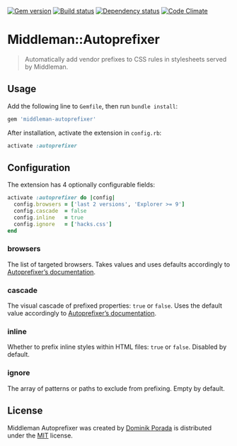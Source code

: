 [![Gem version](http://img.shields.io/gem/v/middleman-autoprefixer.svg?style=flat)](http://badge.fury.io/rb/middleman-autoprefixer) [![Build status](http://img.shields.io/travis/porada/middleman-autoprefixer.svg?style=flat)](https://travis-ci.org/porada/middleman-autoprefixer) [![Dependency status](http://img.shields.io/gemnasium/porada/middleman-autoprefixer.svg?style=flat)](https://gemnasium.com/porada/middleman-autoprefixer) [![Code Climate](http://img.shields.io/codeclimate/github/porada/middleman-autoprefixer.svg?style=flat)](https://codeclimate.com/github/porada/middleman-autoprefixer)

# Middleman::Autoprefixer

> Automatically add vendor prefixes to CSS rules in stylesheets served by Middleman.

## Usage

Add the following line to `Gemfile`, then run `bundle install`:

```ruby
gem 'middleman-autoprefixer'
```

After installation, activate the extension in `config.rb`:

```ruby
activate :autoprefixer
```

## Configuration

The extension has 4 optionally configurable fields:

```ruby
activate :autoprefixer do |config|
  config.browsers = ['last 2 versions', 'Explorer >= 9']
  config.cascade  = false
  config.inline   = true
  config.ignore   = ['hacks.css']
end
```

### browsers

The list of targeted browsers. Takes values and uses defaults accordingly to [Autoprefixer’s documentation](https://github.com/ai/autoprefixer#browsers).

### cascade

The visual cascade of prefixed properties: `true` or `false`.  Uses the default value accordingly to [Autoprefixer’s documentation](https://github.com/ai/autoprefixer#visual-cascade).

### inline

Whether to prefix inline styles within HTML files: `true` or `false`. Disabled by default.

### ignore

The array of patterns or paths to exclude from prefixing. Empty by default.

## License

Middleman Autoprefixer was created by [Dominik Porada](http://github.com/porada) is distributed under the [MIT](http://porada.mit-license.org/) license.
